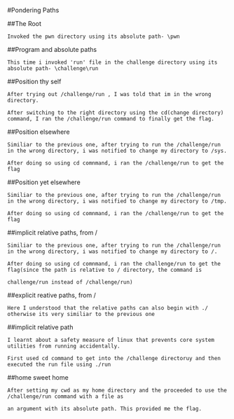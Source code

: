 #Pondering Paths

  ##The Root
  
    Invoked the pwn directory using its absolute path- \pwn
  
  ##Program and absolute paths
  
    This time i invoked 'run' file in the challenge directory using its absolute path- \challenge\run
  
  ##Position thy self
  
    After trying out /challenge/run , I was told that im in the wrong directory.
  
    After switching to the right directory using the cd(change directory) command, I ran the /challenge/run command to finally get the flag.
  
  ##Position elsewhere
  
    Similiar to the previous one, after trying to run the /challenge/run in the wrong directory, i was notified to change my directory to /sys.
  
    After doing so using cd comnmand, i ran the /challenge/run to get the flag
  
  ##Position yet elsewhere
  
    Similiar to the previous one, after trying to run the /challenge/run in the wrong directory, i was notified to change my directory to /tmp.
  
    After doing so using cd comnmand, i ran the /challenge/run to get the flag
  
  ##implicit relative paths, from /
  
    Similiar to the previous one, after trying to run the /challenge/run in the wrong directory, i was notified to change my directory to /.
  
    After doing so using cd comnmand, i ran the challenge/run to get the flag(since the path is relative to / directory, the command is 
  
    challenge/run instead of /challenge/run)
  
  ##explicit reative paths, from /
  
    Here I understood that the relative paths can also begin with ./ otherwise its very similiar to the previous one
  
  ##implicit relative path
  
    I learnt about a safety measure of linux that prevents core system utilities from running accidentally.
  
    First used cd command to get into the /challenge directoruy and then executed the run file using ./run
  
  ##home sweet home
  
    After setting my cwd as my home directory and the proceeded to use the /challenge/run command with a file as
  
    an argument with its absolute path. This provided me the flag.
